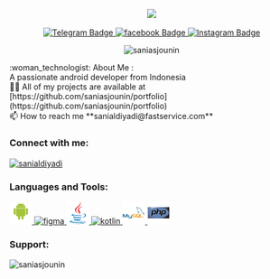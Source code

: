 <div id="header" align="center">
  <p><img src="https://saninbinsdkplugin101.files.wordpress.com/2022/09/facebook-cover-1.png"/></p>
  <div id="badges">
  <a href="https://t.me/saniasjounin">
    <img src="https://img.shields.io/badge/Telegram-black?style=for-the-badge&logo=telegram&logoColor=white" alt="Telegram Badge"/>
  </a>
  <a href="#L">
    <img src="https://img.shields.io/badge/facebook-black?style=for-the-badge&logo=facebook&logoColor=white" alt="facebook Badge"/>
  </a>
  <a href="https://instagram.com/sanialdiyadi">
    <img src="https://img.shields.io/badge/Instagram-black?style=for-the-badge&logo=instagram&logoColor=white" alt="Instagram Badge"/>
  </a>
  <br/>
    <p> <img src="https://komarev.com/ghpvc/?username=saniasjounin&label=Profile%20views&color=0e75b6&style=flat" alt="saniasjounin" /> </p>
</div>
</div>
<div align="center">
  
</div>
:woman_technologist: About Me :<br/>
A passionate android developer from Indonesia<br/>
👨‍💻 All of my projects are available at [https://github.com/saniasjounin/portfolio](https://github.com/saniasjounin/portfolio)<br/>
📫 How to reach me **sanialdiyadi@fastservice.com**

<h3 align="left">Connect with me:</h3>
<p align="left">
<a href="https://instagram.com/sanialdiyadi" target="blank"><img align="center" src="https://raw.githubusercontent.com/rahuldkjain/github-profile-readme-generator/master/src/images/icons/Social/instagram.svg" alt="sanialdiyadi" height="30" width="40" /></a>
</p>

<h3 align="left">Languages and Tools:</h3>
<p align="left"> <a href="https://developer.android.com" target="_blank" rel="noreferrer"> <img src="https://raw.githubusercontent.com/devicons/devicon/master/icons/android/android-original-wordmark.svg" alt="android" width="40" height="40"/> </a> <a href="https://www.figma.com/" target="_blank" rel="noreferrer"> <img src="https://www.vectorlogo.zone/logos/figma/figma-icon.svg" alt="figma" width="40" height="40"/> </a> <a href="https://www.java.com" target="_blank" rel="noreferrer"> <img src="https://raw.githubusercontent.com/devicons/devicon/master/icons/java/java-original.svg" alt="java" width="40" height="40"/> </a> <a href="https://kotlinlang.org" target="_blank" rel="noreferrer"> <img src="https://www.vectorlogo.zone/logos/kotlinlang/kotlinlang-icon.svg" alt="kotlin" width="40" height="40"/> </a> <a href="https://www.mysql.com/" target="_blank" rel="noreferrer"> <img src="https://raw.githubusercontent.com/devicons/devicon/master/icons/mysql/mysql-original-wordmark.svg" alt="mysql" width="40" height="40"/> </a> <a href="https://www.php.net" target="_blank" rel="noreferrer"> <img src="https://raw.githubusercontent.com/devicons/devicon/master/icons/php/php-original.svg" alt="php" width="40" height="40"/> </a> </p>

<h3 align="left">Support:</h3>
<p><a href="https://www.buymeacoffee.com/saniasjounin"> <img align="left" src="https://cdn.buymeacoffee.com/buttons/v2/default-yellow.png" height="50" width="210" alt="saniasjounin" /></a></p><br><br>


